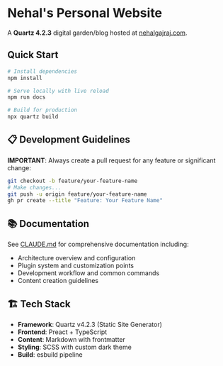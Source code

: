 # Nehal's Personal Website

A **Quartz 4.2.3** digital garden/blog hosted at [nehalgajraj.com](https://nehalgajraj.com).

## Quick Start

```bash
# Install dependencies
npm install

# Serve locally with live reload
npm run docs

# Build for production
npx quartz build
```

## 📋 Development Guidelines

**IMPORTANT**: Always create a pull request for any feature or significant change:

```bash
git checkout -b feature/your-feature-name
# Make changes...
git push -u origin feature/your-feature-name
gh pr create --title "Feature: Your Feature Name"
```

## 📚 Documentation

See [CLAUDE.md](./CLAUDE.md) for comprehensive documentation including:

- Architecture overview and configuration
- Plugin system and customization points
- Development workflow and common commands
- Content creation guidelines

## 🏗️ Tech Stack

- **Framework**: Quartz v4.2.3 (Static Site Generator)
- **Frontend**: Preact + TypeScript
- **Content**: Markdown with frontmatter
- **Styling**: SCSS with custom dark theme
- **Build**: esbuild pipeline
